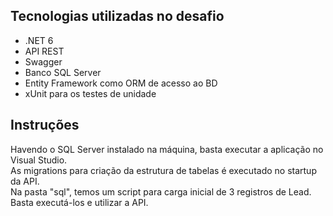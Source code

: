 ## Tecnologias utilizadas no desafio

- .NET 6 <br />
- API REST <br />
- Swagger <br />
- Banco SQL Server <br/>
- Entity Framework como ORM de acesso ao BD <br />
- xUnit para os testes de unidade <br />


## Instruções

Havendo o SQL Server instalado na máquina, basta executar a aplicação no Visual Studio. <br />
As migrations para criação da estrutura de tabelas é executado no startup da API. <br />
Na pasta "sql", temos um script para carga inicial de 3 registros de Lead. <br />
Basta executá-los e utilizar a API. <br />
